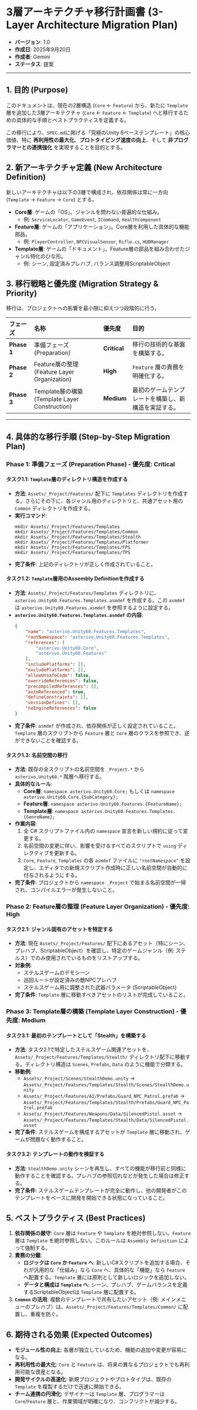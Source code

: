 # 3層アーキテクチャ移行計画書 (3-Layer Architecture Migration Plan)

- **バージョン**: 1.0
- **作成日**: 2025年9月20日
- **作成者**: Gemini
- **ステータス**: 提案

---

## 1. 目的 (Purpose)

このドキュメントは、現在の2層構造 (`Core` ← `Feature`) から、新たに `Template` 層を追加した3層アーキテクチャ (`Core` ← `Feature` ← `Template`) へと移行するための具体的な手順とベストプラクティスを定義する。

この移行により、`SPEC.md`に掲げる「究極のUnity 6ベーステンプレート」の核心価値、特に **再利用性の最大化**、**プロトタイピング速度の向上**、そして **非プログラマーとの連携強化** を実現することを目的とする。

## 2. 新アーキテクチャ定義 (New Architecture Definition)

新しいアーキテクチャは以下の3層で構成され、依存関係は常に一方向 (`Template` → `Feature` → `Core`) とする。

-   **Core層**: ゲームの「OS」。ジャンルを問わない普遍的な仕組み。
    -   例: `ServiceLocator`, `GameEvent`, `ICommand`, `HealthComponent`
-   **Feature層**: ゲームの「アプリケーション」。Core層を利用した具体的な機能部品。
    -   例: `PlayerController`, `NPCVisualSensor`, `Rifle.cs`, `HUDManager`
-   **Template層**: ゲームの「ドキュメント」。Feature層の部品を組み合わせたジャンル特化のひな形。
    -   例: シーン, 設定済みプレハブ, バランス調整用ScriptableObject

## 3. 移行戦略と優先度 (Migration Strategy & Priority)

移行は、プロジェクトへの影響を最小限に抑えつつ段階的に行う。

| フェーズ | 名称 | 優先度 | 目的 |
| :--- | :--- | :--- | :--- |
| **Phase 1** | 準備フェーズ (Preparation) | **Critical** | 移行の技術的な基盤を構築する。 |
| **Phase 2** | Feature層の整理 (Feature Layer Organization) | **High** | `Feature` 層の責務を明確化する。 |
| **Phase 3** | Template層の構築 (Template Layer Construction) | **Medium** | 最初のゲームテンプレートを構築し、新構造を実証する。 |

---

## 4. 具体的な移行手順 (Step-by-Step Migration Plan)

### Phase 1: 準備フェーズ (Preparation Phase) - 優先度: Critical

#### **タスク1.1: `Template`層のディレクトリ構造を作成する**
-   **方法**: `Assets/_Project/Features/` 配下に `Templates` ディレクトリを作成する。さらにその下に、各ジャンル用のディレクトリと、共通アセット用の `Common` ディレクトリを作成する。
-   **実行コマンド**:
    ```
    mkdir Assets/_Project/Features/Templates
    mkdir Assets/_Project/Features/Templates/Common
    mkdir Assets/_Project/Features/Templates/Stealth
    mkdir Assets/_Project/Features/Templates/Platformer
    mkdir Assets/_Project/Features/Templates/FPS
    mkdir Assets/_Project/Features/Templates/TPS
    ```
-   **完了条件**: 上記のディレクトリが正しく作成されていること。

#### **タスク1.2: `Template`層用のAssembly Definitionを作成する**
-   **方法**: `Assets/_Project/Features/Templates` ディレクトリに、`asterivo.Unity60.Features.Templates.asmdef` を作成する。この `asmdef` は `asterivo.Unity60.Features.asmdef` を参照するように設定する。
-   **`asterivo.Unity60.Features.Templates.asmdef` の内容**:
    ```json
    {
        "name": "asterivo.Unity60.Features.Templates",
        "rootNamespace": "asterivo.Unity60.Features.Templates",
        "references": [
            "asterivo.Unity60.Core",
            "asterivo.Unity60.Features"
        ],
        "includePlatforms": [],
        "excludePlatforms": [],
        "allowUnsafeCode": false,
        "overrideReferences": false,
        "precompiledReferences": [],
        "autoReferenced": true,
        "defineConstraints": [],
        "versionDefines": [],
        "noEngineReferences": false
    }
    ```
-   **完了条件**: `asmdef` が作成され、依存関係が正しく設定されていること。`Template` 層のスクリプトから `Feature` 層と `Core` 層のクラスを参照でき、逆ができないことを確認する。

#### **タスク1.3: 名前空間の移行**
-   **方法**: 既存の全スクリプトの名前空間を `_Project.*` から `asterivo.Unity60.*` 階層へ移行する。
-   **具体的なルール**:
    -   **Core層**: `namespace asterivo.Unity60.Core;` もしくは `namespace asterivo.Unity60.Core.{SubCategory};`
    -   **Feature層**: `namespace asterivo.Unity60.Features.{FeatureName};`
    -   **Template層**: `namespace asterivo.Unity60.Features.Templates.{GenreName};`
-   **作業内容**:
    1.  全 C# スクリプトファイル内の `namespace` 宣言を新しい規約に従って変更する。
    2.  名前空間の変更に伴い、影響を受けるすべてのスクリプトで `using` ディレクティブを更新する。
    3.  `Core`, `Feature`, `Templates` の各 `asmdef` ファイルに `"rootNamespace"` を設定し、エディタでの新規スクリプト作成時に正しい名前空間が自動的に付与されるようにする。
-   **完了条件**: プロジェクトから `namespace _Project` で始まる名前空間が一掃され、コンパイルエラーが発生しないこと。

### Phase 2: Feature層の整理 (Feature Layer Organization) - 優先度: High

#### **タスク2.1: ジャンル固有のアセットを特定する**
-   **方法**: 現在 `Assets/_Project/Features/` 配下にあるアセット（特にシーン、プレハブ、ScriptableObject）を確認し、特定のゲームジャンル（例: ステルス）でのみ使用されているものをリストアップする。
-   **対象例**:
    -   ステルスゲームのデモシーン
    -   巡回ルートが設定済みの敵NPCプレハブ
    -   ステルスゲーム用に調整された武器パラメータ (ScriptableObject)
-   **完了条件**: `Template` 層に移動すべきアセットのリストが完成していること。

### Phase 3: Template層の構築 (Template Layer Construction) - 優先度: Medium

#### **タスク3.1: 最初のテンプレートとして「Stealth」を構築する**
-   **方法**: タスク2.1で特定したステルスゲーム関連アセットを、`Assets/_Project/Features/Templates/Stealth/` ディレクトリ配下に移動する。ディレクトリ構造は `Scenes`, `Prefabs`, `Data` のように機能で分類する。
-   **移動例**:
    -   `Assets/_Project/Scenes/StealthDemo.unity` → `Assets/_Project/Features/Templates/Stealth/Scenes/StealthDemo.unity`
    -   `Assets/_Project/Features/AI/Prefabs/Guard_NPC_Patrol.prefab` → `Assets/_Project/Features/Templates/Stealth/Prefabs/Guard_NPC_Patrol.prefab`
    -   `Assets/_Project/Features/Weapons/Data/SilencedPistol.asset` → `Assets/_Project/Features/Templates/Stealth/Data/SilencedPistol.asset`
-   **完了条件**: ステルスゲームを構成するアセットが `Template` 層に移動され、ゲームが問題なく動作すること。

#### **タスク3.2: テンプレートの動作を検証する**
-   **方法**: `StealthDemo.unity` シーンを再生し、すべての機能が移行前と同様に動作することを確認する。プレハブの参照切れなどが発生した場合は修正する。
-   **完了条件**: ステルスゲームテンプレートが完全に動作し、他の開発者がこのテンプレートをベースに開発を開始できる状態になっていること。

## 5. ベストプラクティス (Best Practices)

1.  **依存関係の厳守**: `Core` 層は `Feature` や `Template` を絶対参照しない。`Feature` 層は `Template` を絶対参照しない。このルールは `Assembly Definition` によって強制する。
2.  **責務の分離**:
    -   **ロジックは `Core` か `Feature` へ**: 新しいC#スクリプトを追加する場合、それが汎用的な「仕組み」なら `Core` へ、具体的な「機能」なら `Feature` へ配置する。`Template` 層には原則として新しいロジックを追加しない。
    -   **データと構成は `Template` へ**: シーン、プレハブ、ゲームバランスを定義するScriptableObjectは `Template` 層に配置する。
3.  **`Common` の活用**: 複数のテンプレートで共有したいアセット（例: メインメニューのプレハブ）は、`Assets/_Project/Features/Templates/Common/` に配置し、重複を防ぐ。

## 6. 期待される効果 (Expected Outcomes)

-   **モジュール性の向上**: 各層が独立しているため、機能の追加や変更が容易になる。
-   **再利用性の最大化**: `Core` と `Feature` は、将来の異なるプロジェクトでも再利用可能な資産となる。
-   **開発サイクルの高速化**: 新規プロジェクトやプロトタイプは、既存の `Template` を複製するだけで迅速に開始できる。
-   **チーム連携の円滑化**: デザイナーは `Template` 層、プログラマーは `Core`/`Feature` 層と、作業領域が明確になり、コンフリクトが減少する。
